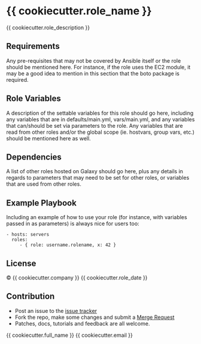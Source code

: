 # {{ cookiecutter.role_name }}


{{ cookiecutter.role_description }}

## Requirements

Any pre-requisites that may not be covered by Ansible itself or the role should be mentioned here. For instance, if the role uses the EC2 module, it may be a good idea to mention in this section that the boto package is required.

## Role Variables

A description of the settable variables for this role should go here, including any variables that are in defaults/main.yml, vars/main.yml, and any variables that can/should be set via parameters to the role. Any variables that are read from other roles and/or the global scope (ie. hostvars, group vars, etc.) should be mentioned here as well.

## Dependencies

A list of other roles hosted on Galaxy should go here, plus any details in regards to parameters that may need to be set for other roles, or variables that are used from other roles.

## Example Playbook

Including an example of how to use your role (for instance, with variables passed in as parameters) is always nice for users too:

    - hosts: servers
      roles:
         - { role: username.rolename, x: 42 }

## License

&copy; {{ cookiecutter.company }} {{ cookiecutter.role_date }}

## Contribution

- Post an issue to the [issue tracker](/../issues/new)
- Fork the repo, make some changes and submit a [Merge Request](/../merge_requests/new)
- Patches, docs, tutorials and feedback are all welcome.

{{ cookiecutter.full_name }} {{ cookiecutter.email }}


